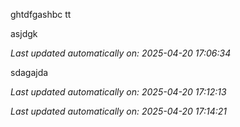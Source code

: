 ghtdfgashbc tt  

asjdgk


_Last updated automatically on: 2025-04-20 17:06:34_

sdagajda


_Last updated automatically on: 2025-04-20 17:12:13_

_Last updated automatically on: 2025-04-20 17:14:21_